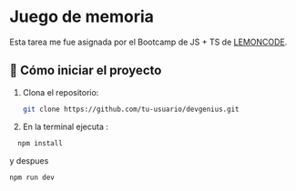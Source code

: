 # Juego de memoria

Esta tarea me fue asignada por el Bootcamp de JS + TS de [LEMONCODE](https://lemoncode.net/bootcamp-javascript#bootcamp-javascript/inicio).

## 🚀 Cómo iniciar el proyecto

1. Clona el repositorio:

   ```bash
   git clone https://github.com/tu-usuario/devgenius.git
   ```

2. En la terminal ejecuta :

```bash
  npm install
```

y despues

```bash
npm run dev
```
